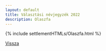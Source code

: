 ```yaml
---
layout: default
title: Választási névjegyzék 2022
description: Olaszfa
---
```


{% include settlementHTMLs/Olaszfa.html %}

[Vissza](./)